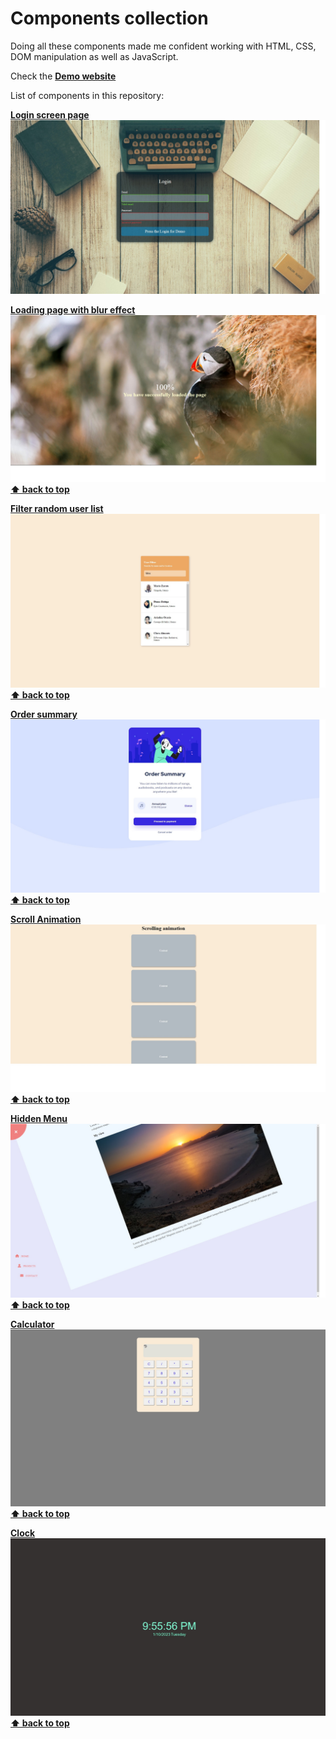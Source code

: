 # Components collection
Doing all these components made me confident working with HTML, CSS, DOM manipulation as well as JavaScript.

Check the [**Demo website**](https://components.dimitargegov.site/)

List of components in this repository:

[**Login screen page**](https://github.com/MitkoDG/components-collection/tree/main/login-screen-errors)
[![Login screen page](https://github.com/MitkoDG/components-collection/blob/main/login-screen-errors/screenshot.jpg "Login screen page")](https://components.dimitargegov.com/login-screen-errors/index.html)

[**Loading page with blur effect**](https://github.com/MitkoDG/components-collection/tree/main/fade-to-clear-loading-screen)
[![Loading page with blur effect picture](https://github.com/MitkoDG/components-collection/blob/main/fade-to-clear-loading-screen/screenshot.jpg "Loading page with blur effect")](https://components.dimitargegov.com/fade-to-clear-loading-screen/index.html)
**[⬆ back to top](#components-collection)**

[**Filter random user list**](https://github.com/MitkoDG/components-collection)
[![Filter random user list](https://github.com/MitkoDG/components-collection/blob/main/user-filter/screenshot.jpg "Filter random user list")](https://components.dimitargegov.com/user-filter/index.html)
**[⬆ back to top](#components-collection)**

[**Order summary**](https://github.com/MitkoDG/order-summary-landing-page)
[![Order summary](https://github.com/MitkoDG/components-collection/blob/main/order-summary/screenshot.jpg "Order summary")](https://components.dimitargegov.com/order-summary/index.html)
**[⬆ back to top](#components-collection)**

[**Scroll Animation**](https://github.com/MitkoDG/components-collection/tree/main/scroll-animation)
[![Scroll Animation](https://github.com/MitkoDG/components-collection/blob/main/scroll-animation/screenshot.jpg "Scroll Animation")](https://components.dimitargegov.com/scroll-animation/index.html)
**[⬆ back to top](#components-collection)**

[**Hidden Menu**](https://github.com/MitkoDG/components-collection/tree/main/hidden-navigation)
[![Hidden Menu](https://github.com/MitkoDG/components-collection/blob/main/hidden-navigation/screenshot.jpg "Hidden Menu")](https://components.dimitargegov.com/hidden-navigation/index.html)
**[⬆ back to top](#components-collection)**

[**Calculator**](https://github.com/MitkoDG/components-collection/tree/main/calculator)
[![Calculator](https://github.com/MitkoDG/components-collection/blob/main/calculator/screenshot.jpg "calculator")](https://components.dimitargegov.com/calculator/index.html)
**[⬆ back to top](#components-collection)**

[**Clock**](https://github.com/MitkoDG/components-collection/tree/main/clock)
[![Clock](https://github.com/MitkoDG/components-collection/blob/main/clock/screenshot.jpg "Clock")](https://components.dimitargegov.com/clock/index.html)
**[⬆ back to top](#components-collection)**
